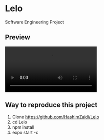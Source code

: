 # Lelo
Software Engineering Project

## Preview 

![demo](./demo.mp4)

## Way to reproduce this project

1. Clone https://github.com/HashimZaidi/Lelo
2. cd Lelo
3. npm install
4. expo start -c
